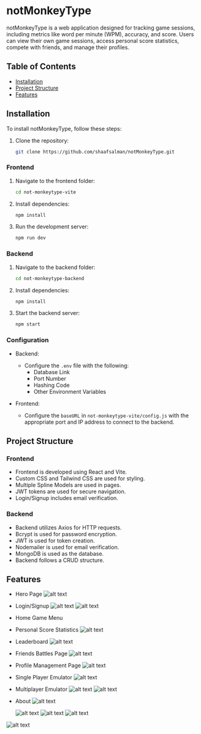 # notMonkeyType

notMonkeyType is a web application designed for tracking game sessions, including metrics like word per minute (WPM), accuracy, and score. Users can view their own game sessions, access personal score statistics, compete with friends, and manage their profiles.

## Table of Contents

- [Installation](#installation)
- [Project Structure](#project-structure)
- [Features](#features)

## Installation

To install notMonkeyType, follow these steps:

1. Clone the repository:
   ```bash
   git clone https://github.com/shaafsalman/notMonkeyType.git
   ```


### Frontend

1. Navigate to the frontend folder:
   ```bash
   cd not-monkeytype-vite
   ```

2. Install dependencies:
   ```bash
   npm install
   ```

3. Run the development server:
   ```bash
   npm run dev
   ```

### Backend

1. Navigate to the backend folder:
   ```bash
   cd not-monkeytype-backend
   ```

2. Install dependencies:
   ```bash
   npm install
   ```

3. Start the backend server:
   ```bash
   npm start
   ```

### Configuration

- Backend:
  - Configure the `.env` file with the following:
    - Database Link
    - Port Number
    - Hashing Code
    - Other Environment Variables

- Frontend:
  - Configure the `baseURL` in `not-monkeytype-vite/config.js` with the appropriate port and IP address to connect to the backend.

## Project Structure

### Frontend

- Frontend is developed using React and Vite.
- Custom CSS and Tailwind CSS are used for styling.
- Multiple Spline Models are used in pages.
- JWT tokens are used for secure navigation.
- Login/Signup includes email verification.

### Backend

- Backend utilizes Axios for HTTP requests.
- Bcrypt is used for password encryption.
- JWT is used for token creation.
- Nodemailer is used for email verification.
- MongoDB is used as the database.
- Backend follows a CRUD structure.

## Features

- Hero Page
![alt text](<Screenshot 2024-05-14 171817.png>)
- Login/Signup
![alt text](<Screenshot 2024-05-14 171824.png>)
 ![alt text](<Screenshot 2024-05-14 171831.png>)
- Home Game Menu
- Personal Score Statistics
  ![alt text](<Screenshot 2024-05-14 172008.png>) 

- Leaderboard
   ![alt text](<Screenshot 2024-05-14 171944.png>) 


- Friends Battles Page
  ![alt text](<Screenshot 2024-05-14 171958.png>)


- Profile Management Page
 ![alt text](<Screenshot 2024-05-14 172014.png>)

- Single Player Emulator
 ![alt text](<Screenshot 2024-05-14 172101.png>) 

- Multiplayer Emulator
 ![alt text](<Screenshot 2024-05-14 172138.png>) 
 ![alt text](<Screenshot 2024-05-14 172131.png>) 

- About
 ![alt text](<Screenshot 2024-05-14 172024.png>) 



   ![alt text](<Screenshot 2024-05-14 171936.png>) 
   ![alt text](<Screenshot 2024-05-14 171831-1.png>) 
   ![alt text](<Screenshot 2024-05-14 171824-1.png>)




 ![alt text](<Screenshot 2024-05-14 172031.png>)
